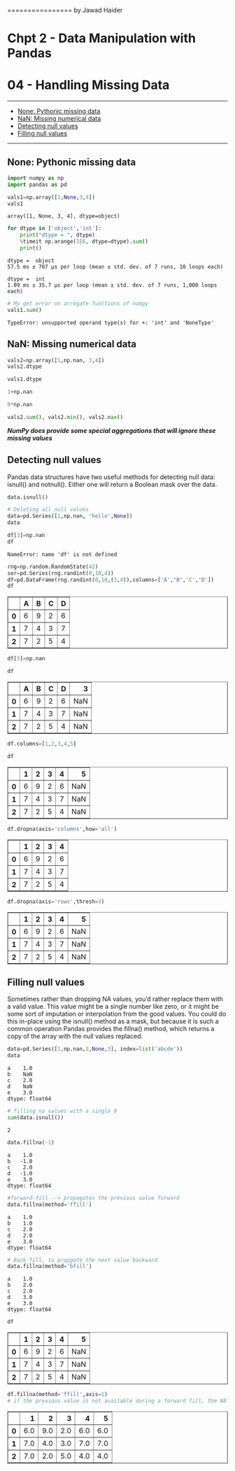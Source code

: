 ================
by Jawad Haider
# **Chpt 2 - Data Manipulation with Pandas**

# 04 - Handling Missing Data
------------------------------------------------------------------------

- <a href="#none-pythonic-missing-data"
  id="toc-none-pythonic-missing-data">None: Pythonic missing data</a>
- <a href="#nan-missing-numerical-data"
  id="toc-nan-missing-numerical-data">NaN: Missing numerical data</a>
- <a href="#detecting-null-values"
  id="toc-detecting-null-values">Detecting null values</a>
- <a href="#filling-null-values" id="toc-filling-null-values">Filling null
  values</a>

------------------------------------------------------------------------

## None: Pythonic missing data

``` python
import numpy as np
import pandas as pd
```

``` python
vals1=np.array([1,None,3,4])
vals1
```

    array([1, None, 3, 4], dtype=object)

``` python
for dtype in ['object','int']:
    print("dtype = ", dtype)
    %timeit np.arange(1E6, dtype=dtype).sum()
    print()
```

    dtype =  object
    57.5 ms ± 707 µs per loop (mean ± std. dev. of 7 runs, 10 loops each)

    dtype =  int
    1.09 ms ± 35.7 µs per loop (mean ± std. dev. of 7 runs, 1,000 loops each)

``` python
# My get error on arregate functions of numpy
vals1.sum()
```

    TypeError: unsupported operand type(s) for +: 'int' and 'NoneType'

## NaN: Missing numerical data

``` python
vals2=np.array([1,np.nan, 3,4])
vals2.dtype
```

``` python
vals1.dtype
```

``` python
1+np.nan
```

``` python
0*np.nan
```

``` python
vals2.sum(), vals2.min(), vals2.max()
```

***NumPy does provide some special aggregations that will ignore these
missing values***

## Detecting null values

Pandas data structures have two useful methods for detecting null data:
isnull() and notnull(). Either one will return a Boolean mask over the
data.

``` python
data.isnull()
```

``` python
# Deleting all null values
data=pd.Series([1,np.nan, 'hello',None])
data
```

``` python
df[3]=np.nan
df
```

    NameError: name 'df' is not defined

``` python
rng=np.random.RandomState(42)
ser=pd.Series(rng.randint(0,10,4))
df=pd.DataFrame(rng.randint(0,10,(3,4)),columns=['A',"B",'C','D'])
df
```

<div>
<style scoped>
    .dataframe tbody tr th:only-of-type {
        vertical-align: middle;
    }

    .dataframe tbody tr th {
        vertical-align: top;
    }

    .dataframe thead th {
        text-align: right;
    }
</style>
<table border="1" class="dataframe">
  <thead>
    <tr style="text-align: right;">
      <th></th>
      <th>A</th>
      <th>B</th>
      <th>C</th>
      <th>D</th>
    </tr>
  </thead>
  <tbody>
    <tr>
      <th>0</th>
      <td>6</td>
      <td>9</td>
      <td>2</td>
      <td>6</td>
    </tr>
    <tr>
      <th>1</th>
      <td>7</td>
      <td>4</td>
      <td>3</td>
      <td>7</td>
    </tr>
    <tr>
      <th>2</th>
      <td>7</td>
      <td>2</td>
      <td>5</td>
      <td>4</td>
    </tr>
  </tbody>
</table>
</div>

``` python
df[3]=np.nan
```

``` python
df
```

<div>
<style scoped>
    .dataframe tbody tr th:only-of-type {
        vertical-align: middle;
    }

    .dataframe tbody tr th {
        vertical-align: top;
    }

    .dataframe thead th {
        text-align: right;
    }
</style>
<table border="1" class="dataframe">
  <thead>
    <tr style="text-align: right;">
      <th></th>
      <th>A</th>
      <th>B</th>
      <th>C</th>
      <th>D</th>
      <th>3</th>
    </tr>
  </thead>
  <tbody>
    <tr>
      <th>0</th>
      <td>6</td>
      <td>9</td>
      <td>2</td>
      <td>6</td>
      <td>NaN</td>
    </tr>
    <tr>
      <th>1</th>
      <td>7</td>
      <td>4</td>
      <td>3</td>
      <td>7</td>
      <td>NaN</td>
    </tr>
    <tr>
      <th>2</th>
      <td>7</td>
      <td>2</td>
      <td>5</td>
      <td>4</td>
      <td>NaN</td>
    </tr>
  </tbody>
</table>
</div>

``` python
df.columns=[1,2,3,4,5]
```

``` python
df
```

<div>
<style scoped>
    .dataframe tbody tr th:only-of-type {
        vertical-align: middle;
    }

    .dataframe tbody tr th {
        vertical-align: top;
    }

    .dataframe thead th {
        text-align: right;
    }
</style>
<table border="1" class="dataframe">
  <thead>
    <tr style="text-align: right;">
      <th></th>
      <th>1</th>
      <th>2</th>
      <th>3</th>
      <th>4</th>
      <th>5</th>
    </tr>
  </thead>
  <tbody>
    <tr>
      <th>0</th>
      <td>6</td>
      <td>9</td>
      <td>2</td>
      <td>6</td>
      <td>NaN</td>
    </tr>
    <tr>
      <th>1</th>
      <td>7</td>
      <td>4</td>
      <td>3</td>
      <td>7</td>
      <td>NaN</td>
    </tr>
    <tr>
      <th>2</th>
      <td>7</td>
      <td>2</td>
      <td>5</td>
      <td>4</td>
      <td>NaN</td>
    </tr>
  </tbody>
</table>
</div>

``` python
df.dropna(axis='columns',how='all')
```

<div>
<style scoped>
    .dataframe tbody tr th:only-of-type {
        vertical-align: middle;
    }

    .dataframe tbody tr th {
        vertical-align: top;
    }

    .dataframe thead th {
        text-align: right;
    }
</style>
<table border="1" class="dataframe">
  <thead>
    <tr style="text-align: right;">
      <th></th>
      <th>1</th>
      <th>2</th>
      <th>3</th>
      <th>4</th>
    </tr>
  </thead>
  <tbody>
    <tr>
      <th>0</th>
      <td>6</td>
      <td>9</td>
      <td>2</td>
      <td>6</td>
    </tr>
    <tr>
      <th>1</th>
      <td>7</td>
      <td>4</td>
      <td>3</td>
      <td>7</td>
    </tr>
    <tr>
      <th>2</th>
      <td>7</td>
      <td>2</td>
      <td>5</td>
      <td>4</td>
    </tr>
  </tbody>
</table>
</div>

``` python
df.dropna(axis='rows',thresh=3)
```

<div>
<style scoped>
    .dataframe tbody tr th:only-of-type {
        vertical-align: middle;
    }

    .dataframe tbody tr th {
        vertical-align: top;
    }

    .dataframe thead th {
        text-align: right;
    }
</style>
<table border="1" class="dataframe">
  <thead>
    <tr style="text-align: right;">
      <th></th>
      <th>1</th>
      <th>2</th>
      <th>3</th>
      <th>4</th>
      <th>5</th>
    </tr>
  </thead>
  <tbody>
    <tr>
      <th>0</th>
      <td>6</td>
      <td>9</td>
      <td>2</td>
      <td>6</td>
      <td>NaN</td>
    </tr>
    <tr>
      <th>1</th>
      <td>7</td>
      <td>4</td>
      <td>3</td>
      <td>7</td>
      <td>NaN</td>
    </tr>
    <tr>
      <th>2</th>
      <td>7</td>
      <td>2</td>
      <td>5</td>
      <td>4</td>
      <td>NaN</td>
    </tr>
  </tbody>
</table>
</div>

## Filling null values

Sometimes rather than dropping NA values, you’d rather replace them with
a valid value. This value might be a single number like zero, or it
might be some sort of imputation or interpolation from the good values.
You could do this in-place using the isnull() method as a mask, but
because it is such a common operation Pandas provides the fillna()
method, which returns a copy of the array with the null values replaced.

``` python
data=pd.Series([1,np.nan,2,None,3], index=list('abcde'))
data
```

    a    1.0
    b    NaN
    c    2.0
    d    NaN
    e    3.0
    dtype: float64

``` python
# filling na values with a single 0
sum(data.isnull())
```

    2

``` python
data.fillna(-1)
```

    a    1.0
    b   -1.0
    c    2.0
    d   -1.0
    e    3.0
    dtype: float64

``` python
#forward-fill --> propagates the previous value forward
data.fillna(method='ffill')
```

    a    1.0
    b    1.0
    c    2.0
    d    2.0
    e    3.0
    dtype: float64

``` python
# Back fill, to propgate the next value backward
data.fillna(method='bfill')
```

    a    1.0
    b    2.0
    c    2.0
    d    3.0
    e    3.0
    dtype: float64

``` python
df
```

<div>
<style scoped>
    .dataframe tbody tr th:only-of-type {
        vertical-align: middle;
    }

    .dataframe tbody tr th {
        vertical-align: top;
    }

    .dataframe thead th {
        text-align: right;
    }
</style>
<table border="1" class="dataframe">
  <thead>
    <tr style="text-align: right;">
      <th></th>
      <th>1</th>
      <th>2</th>
      <th>3</th>
      <th>4</th>
      <th>5</th>
    </tr>
  </thead>
  <tbody>
    <tr>
      <th>0</th>
      <td>6</td>
      <td>9</td>
      <td>2</td>
      <td>6</td>
      <td>NaN</td>
    </tr>
    <tr>
      <th>1</th>
      <td>7</td>
      <td>4</td>
      <td>3</td>
      <td>7</td>
      <td>NaN</td>
    </tr>
    <tr>
      <th>2</th>
      <td>7</td>
      <td>2</td>
      <td>5</td>
      <td>4</td>
      <td>NaN</td>
    </tr>
  </tbody>
</table>
</div>

``` python
df.fillna(method='ffill',axis=1)
# if the previous value is not available during a forward fill, the NA value remains
```

<div>
<style scoped>
    .dataframe tbody tr th:only-of-type {
        vertical-align: middle;
    }

    .dataframe tbody tr th {
        vertical-align: top;
    }

    .dataframe thead th {
        text-align: right;
    }
</style>
<table border="1" class="dataframe">
  <thead>
    <tr style="text-align: right;">
      <th></th>
      <th>1</th>
      <th>2</th>
      <th>3</th>
      <th>4</th>
      <th>5</th>
    </tr>
  </thead>
  <tbody>
    <tr>
      <th>0</th>
      <td>6.0</td>
      <td>9.0</td>
      <td>2.0</td>
      <td>6.0</td>
      <td>6.0</td>
    </tr>
    <tr>
      <th>1</th>
      <td>7.0</td>
      <td>4.0</td>
      <td>3.0</td>
      <td>7.0</td>
      <td>7.0</td>
    </tr>
    <tr>
      <th>2</th>
      <td>7.0</td>
      <td>2.0</td>
      <td>5.0</td>
      <td>4.0</td>
      <td>4.0</td>
    </tr>
  </tbody>
</table>
</div>
